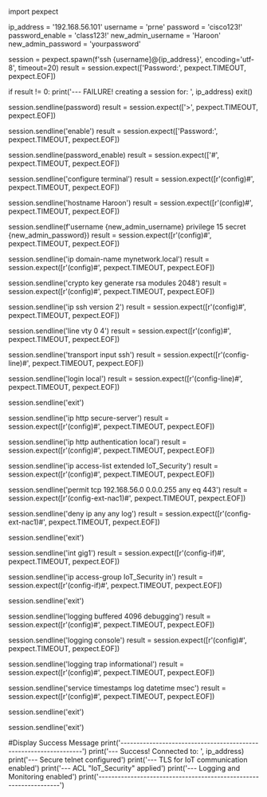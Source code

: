import pexpect

ip_address = '192.168.56.101'
username = 'prne'
password = 'cisco123!'
password_enable = 'class123!'
new_admin_username = 'Haroon'
new_admin_password = 'yourpassword'

session = pexpect.spawn(f'ssh {username]@{ip_address}', encoding='utf-8', timeout=20)
result = session.expect(['Password:', pexpect.TIMEOUT, pexpect.EOF])

if result != 0:
    print('--- FAILURE! creating a session for: ', ip_address)
    exit()

session.sendline(password)
result = session.expect(['>', pexpect.TIMEOUT, pexpect.EOF])

session.sendline('enable')
result = session.expect(['Password:', pexpect.TIMEOUT, pexpect.EOF])    

session.sendline(password_enable)
result = session.expect(['#', pexpect.TIMEOUT, pexpect.EOF])

session.sendline('configure terminal')
result = session.expect([r'\(config\)#', pexpect.TIMEOUT, pexpect.EOF]) 

session.sendline('hostname Haroon')
result = session.expect([r'\(config\)#', pexpect.TIMEOUT, pexpect.EOF]) 

session.sendline(f'username {new_admin_username} privilege 15 secret {new_admin_password})
result = session.expect([r'\(config\)#', pexpect.TIMEOUT, pexpect.EOF]) 

session.sendline('ip domain-name mynetwork.local')
result = session.expect([r'\(config\)#', pexpect.TIMEOUT, pexpect.EOF]) 

session.sendline('crypto key generate rsa modules 2048')
result = session.expect([r'\(config\)#', pexpect.TIMEOUT, pexpect.EOF]) 

session.sendline('ip ssh version 2')
result = session.expect([r'\(config\)#', pexpect.TIMEOUT, pexpect.EOF]) 

session.sendline('line vty 0 4')
result = session.expect([r'\(config\)#', pexpect.TIMEOUT, pexpect.EOF]) 

session.sendline('transport input ssh')
result = session.expect([r'\(config-line\)#', pexpect.TIMEOUT, pexpect.EOF]) 

session.sendline('login local')
result = session.expect([r'\(config-line\)#', pexpect.TIMEOUT, pexpect.EOF]) 

session.sendline('exit')

session.sendline('ip http secure-server')
result = session.expect([r'\(config\)#', pexpect.TIMEOUT, pexpect.EOF]) 

session.sendline('ip http authentication local')
result = session.expect([r'\(config\)#', pexpect.TIMEOUT, pexpect.EOF]) 

session.sendline('ip access-list extended IoT_Security')
result = session.expect([r'\(config\)#', pexpect.TIMEOUT, pexpect.EOF]) 

session.sendline('permit tcp 192.168.56.0 0.0.0.255 any eq 443')
result = session.expect([r'\(config-ext-nac1\)#', pexpect.TIMEOUT, pexpect.EOF]) 

session.sendline('deny ip any any log')
result = session.expect([r'\(config-ext-nac1\)#', pexpect.TIMEOUT, pexpect.EOF]) 

session.sendline('exit')

session.sendline('int gig1')
result = session.expect([r'\(config-if\)#', pexpect.TIMEOUT, pexpect.EOF]) 

session.sendline('ip access-group IoT_Security in')
result = session.expect([r'\(config-if\)#', pexpect.TIMEOUT, pexpect.EOF]) 

session.sendline('exit')

session.sendline('logging buffered 4096 debugging')
result = session.expect([r'\(config\)#', pexpect.TIMEOUT, pexpect.EOF]) 

session.sendline('logging console')
result = session.expect([r'\(config\)#', pexpect.TIMEOUT, pexpect.EOF]) 

session.sendline('logging trap informational')
result = session.expect([r'\(config\)#', pexpect.TIMEOUT, pexpect.EOF]) 

session.sendline('service timestamps log datetime msec')
result = session.expect([r'\(config\)#', pexpect.TIMEOUT, pexpect.EOF]) 

session.sendline('exit')

session.sendline('exit')

#Display Success Message
print('------------------------------------------------------------------')
print('--- Success! Connected to: ', ip_address)
print('--- Secure telnet configured')
print('--- TLS for IoT communication enabled')
print('--- ACL "IoT_Security" applied')
print('--- Logging and Monitoring enabled')
print('------------------------------------------------------------------')
